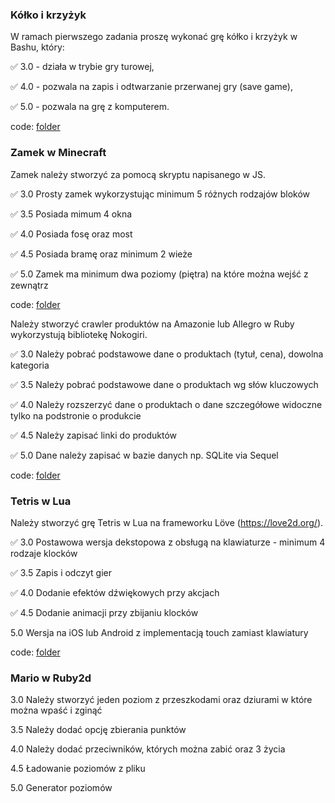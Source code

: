 ### Kółko i krzyżyk

W ramach pierwszego zadania proszę wykonać grę kółko i krzyżyk w
Bashu, który:

✅ 3.0 - działa w trybie gry turowej,

✅ 4.0 - pozwala na zapis i odtwarzanie przerwanej gry (save game),

✅ 5.0 - pozwala na grę z komputerem.

code: [folder](https://github.com/homosum1/skrypty/tree/main/task_01)


### Zamek w Minecraft

Zamek należy stworzyć za pomocą skryptu napisanego w JS.

✅ 3.0 Prosty zamek wykorzystując minimum 5 różnych rodzajów bloków

✅ 3.5 Posiada mimum 4 okna

✅ 4.0 Posiada fosę oraz most

✅ 4.5 Posiada bramę oraz minimum 2 wieże

✅ 5.0 Zamek ma minimum dwa poziomy (piętra) na które można wejść z
zewnątrz

code: [folder](https://github.com/homosum1/skrypty/tree/main/task_02)


Należy stworzyć crawler produktów na Amazonie lub Allegro w Ruby
wykorzystują bibliotekę Nokogiri.

✅ 3.0 Należy pobrać podstawowe dane o produktach (tytuł, cena), dowolna
kategoria

✅ 3.5 Należy pobrać podstawowe dane o produktach wg słów kluczowych

✅ 4.0 Należy rozszerzyć dane o produktach o dane szczegółowe widoczne
tylko na podstronie o produkcie

✅ 4.5 Należy zapisać linki do produktów

✅ 5.0 Dane należy zapisać w bazie danych np. SQLite via Sequel

code: [folder](https://github.com/homosum1/skrypty/tree/main/task_03)


### Tetris  w Lua

Należy stworzyć grę Tetris w Lua na frameworku Löve
(https://love2d.org/).

✅ 3.0 Postawowa wersja dekstopowa z obsługą na klawiaturze - minimum 4
rodzaje klocków

✅ 3.5 Zapis i odczyt gier

✅ 4.0 Dodanie efektów dźwiękowych przy akcjach

✅ 4.5 Dodanie animacji przy zbijaniu klocków

5.0 Wersja na iOS lub Android z implementacją touch zamiast klawiatury

code: [folder](https://github.com/homosum1/skrypty/tree/main/task_05)

### Mario w Ruby2d

3.0 Należy stworzyć jeden poziom z przeszkodami oraz dziurami w które
można wpaść i zginąć

3.5 Należy dodać opcję zbierania punktów

4.0 Należy dodać przeciwników, których można zabić oraz 3 życia

4.5 Ładowanie poziomów z pliku

5.0 Generator poziomów
